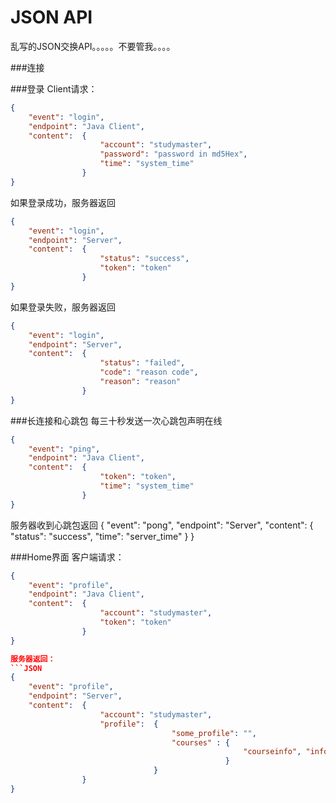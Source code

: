 JSON API
===
乱写的JSON交换API。。。。。不要管我。。。。

###连接

###登录
Client请求：
```JSON
{
	"event": "login",
	"endpoint": "Java Client",
	"content": 	{
					"account": "studymaster",
					"password": "password in md5Hex",
					"time": "system_time"
				}
}
```
如果登录成功，服务器返回
```JSON
{
	"event": "login",
	"endpoint": "Server",
	"content": 	{
					"status": "success",
					"token": "token"
				}
}
```
如果登录失败，服务器返回
```JSON
{
	"event": "login",
	"endpoint": "Server",
	"content": 	{
					"status": "failed",
					"code": "reason code",
					"reason": "reason"
				}
}
```

###长连接和心跳包
每三十秒发送一次心跳包声明在线
```JSON
{
	"event": "ping",
	"endpoint": "Java Client",
	"content": 	{
					"token": "token",
					"time": "system_time"
				}
}
```

服务器收到心跳包返回
{
	"event": "pong",
	"endpoint": "Server",
	"content": 	{
					"status": "success",
					"time": "server_time"
				}
}

###Home界面
客户端请求：
```JSON
{
	"event": "profile",
	"endpoint": "Java Client",
	"content": 	{
					"account": "studymaster",
					"token": "token"
				}
}

服务器返回：
```JSON
{
	"event": "profile",
	"endpoint": "Server",
	"content": 	{
					"account": "studymaster",
					"profile": 	{
									"some_profile": "",
									"courses" : {
													"courseinfo", "info"
												}
								}
				}
}